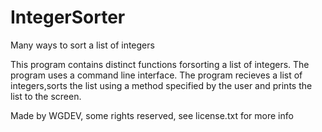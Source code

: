 # IntegerSorter
Many ways to sort a list of integers

This program contains distinct functions forsorting a list of integers. The program uses a command line interface. 
The program recieves a list of integers,sorts the list using a method specified by the user and prints the list to the screen.

Made by WGDEV, some rights reserved, see license.txt for more info
